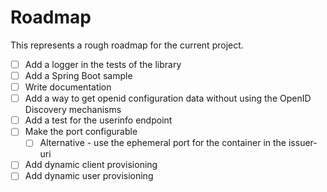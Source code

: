 # Roadmap

This represents a rough roadmap for the current project.

- [ ] Add a logger in the tests of the library
- [ ] Add a Spring Boot sample
- [ ] Write documentation
- [ ] Add a way to get openid configuration data without using the OpenID Discovery mechanisms
- [ ] Add a test for the userinfo endpoint
- [ ] Make the port configurable
  - [ ] Alternative - use the ephemeral port for the container in the issuer-uri
- [ ] Add dynamic client provisioning
- [ ] Add dynamic user provisioning